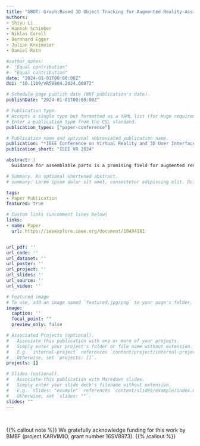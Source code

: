```yaml
---
title: "GBOT: Graph-Based 3D Object Tracking for Augmented Reality-Assisted Assembly Guidance"
authors:
- Shiyu Li
- Hannah Schieber
- Niklas Corell
- Bernhard Egger
- Julian Kreimeier
- Daniel Roth

#author_notes:
#- "Equal contribution"
#- "Equal contribution"
date: "2024-01-01T00:00:00Z"
doi: "10.1109/VR58804.2024.00072"

# Schedule page publish date (NOT publication's date).
publishDate: "2024-01-01T00:00:00Z"

# Publication type.
# Accepts a single type but formatted as a YAML list (for Hugo requirements).
# Enter a publication type from the CSL standard.
publication_types: ["paper-conference"]

# Publication name and optional abbreviated publication name.
publication: "*IEEE Conference on Virtual Reality and 3D User Interfaces 2024*"
publication_short: "IEEE VR 2024"

abstract: |
  Guidance for assemblable parts is a promising field for augmented reality. Augmented reality assembly guidance requires 6D object poses of target objects in real time. Especially in time-critical medical or industrial settings, continuous and markerless tracking of individual parts is essential to visualize instructions superimposed on or next to the target object parts. In this regard, occlusions by the user's hand or other objects and the complexity of different assembly states complicate robust and real-time markerless multi-object tracking. To address this problem, we present Graph-based Object Tracking (GBOT), a novel graph-based single-view RGB-D tracking approach. The real-time markerless multi-object tracking is initialized via 6D pose estimation and updates the graph-based assembly poses. The tracking through various assembly states is achieved by our novel multi-state assembly graph. We update the multi-state assembly graph by utilizing the relative poses of the individual assembly parts. Linking the individual objects in this graph enables more robust object tracking during the assembly process. For evaluation, we introduce a synthetic dataset of publicly available and 3D printable assembly assets as a benchmark for future work. Quantitative experiments in synthetic data and further qualitative study in real test data show that GBOT can outperform existing work towards enabling context-aware augmented reality assembly guidance. Dataset and code will be made publically available 

# Summary. An optional shortened abstract.
# summary: Lorem ipsum dolor sit amet, consectetur adipiscing elit. Duis posuere tellus ac convallis placerat. Proin tincidunt magna sed ex sollicitudin condimentum.

tags:
- Paper Publication
featured: true

# Custom links (uncomment lines below)
links:
- name: Paper
  url: https://ieeexplore.ieee.org/document/10494181


url_pdf: ''
url_code: ''
url_dataset: ''
url_poster: ''
url_project: ''
url_slides: ''
url_source: ''
url_video: ''

# Featured image
# To use, add an image named `featured.jpg/png` to your page's folder. 
image:
  caption: ''
  focal_point: ""
  preview_only: false

# Associated Projects (optional).
#   Associate this publication with one or more of your projects.
#   Simply enter your project's folder or file name without extension.
#   E.g. `internal-project` references `content/project/internal-project/index.md`.
#   Otherwise, set `projects: []`.
projects: []

# Slides (optional).
#   Associate this publication with Markdown slides.
#   Simply enter your slide deck's filename without extension.
#   E.g. `slides: "example"` references `content/slides/example/index.md`.
#   Otherwise, set `slides: ""`.
slides: ""
---
```



<br>

{{% callout note %}}
We gratefully acknowledge funding for this work by BMBF (project KARVIMIO, grant number 16SV8973).
{{% /callout %}}
